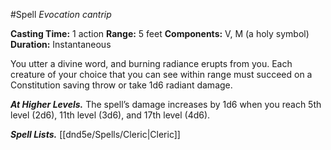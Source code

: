 #Spell
*Evocation cantrip*

**Casting Time:** 1 action
**Range:** 5 feet
**Components:** V, M (a holy symbol)
**Duration:** Instantaneous

You utter a divine word, and burning radiance erupts from you. Each creature of your choice that you can see within range must succeed on a Constitution saving throw or take 1d6 radiant damage.

***At Higher Levels.*** The spell’s damage increases by 1d6 when you reach 5th level (2d6), 11th level (3d6), and 17th level (4d6).

***Spell Lists.*** [[dnd5e/Spells/Cleric\|Cleric]]
